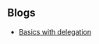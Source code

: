 ## Blogs

* [Basics with delegation](https://proandroiddev.com/composition-over-inheritance-in-kotlin-way-fe341159bf1c)
